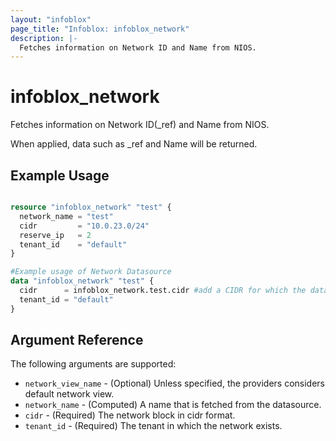 ```yaml
---
layout: "infoblox"
page_title: "Infoblox: infoblox_network"
description: |-
  Fetches information on Network ID and Name from NIOS.
---
```



# infoblox\_network

Fetches information on Network ID(_ref) and Name from NIOS.

When applied, data such as _ref and Name will be returned.

## Example Usage

```terraform

resource "infoblox_network" "test" {
  network_name = "test"
  cidr         = "10.0.23.0/24"
  reserve_ip   = 2
  tenant_id    = "default"
}

#Example usage of Network Datasource
data "infoblox_network" "test" {
  cidr      = infoblox_network.test.cidr #add a CIDR for which the data is to be fetched
  tenant_id = "default"
}
```
## Argument Reference

The following arguments are supported:

* `network_view_name` - (Optional) Unless specified, the providers considers default network view.
* `network_name` - (Computed) A name that is fetched from the datasource.
* `cidr` - (Required) The network block in cidr format.
* `tenant_id` - (Required) The tenant in which the network exists.
